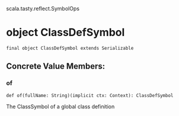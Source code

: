scala.tasty.reflect.SymbolOps
# object ClassDefSymbol

<pre><code class="language-scala" >final object ClassDefSymbol extends Serializable</pre></code>
## Concrete Value Members:
### of
<pre><code class="language-scala" >def of(fullName: String)(implicit ctx: Context): ClassDefSymbol</pre></code>
The ClassSymbol of a global class definition


